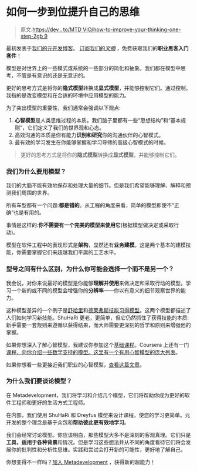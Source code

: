 # 如何一步到位提升自己的思维

> 原文:[https://dev . to/MTD VIO/how-to-improve-your-thinking-one-step-2gb 9](https://dev.to/mtdvio/how-to-improve-your-thinking-in-one-step-2gb9)

最初发表于[我们的元开发博客](https://metadevelopment.io/blog/how-to-improve-your-thinking-in-one-step)。
[订阅我们的*文摘*](https://digest.metadevelopment.io/) ，免费获取我们的**职业黑客入门套件**！

模型是对世界上的一些模式或系统的一些部分的简化和抽象。我们都在模型中思考，不管是有意识的还是无意识的。

更好的思考方式是将你的**隐式模型**转换成**显式模型**，并能够控制它们。通过控制，我指的是改变模型和在合适的环境中应用模型的能力。

为了突出模型的重要性，我们通常会强调以下观点:

1.  **心智模型**是人类思维过程的本质。我们脑子里都有一些“思想结构”和“基本规则”，它们定义了我们的世界观和心态。
2.  高效沟通的本质是你有能力**识别和研究**你的沟通伙伴的心智模式。
3.  最有效的学习发生在你能够掌握和学习导师的高级心智模式的时候。

> 更好的思考方式是将你的**隐式模型**转换成**显式模型**，并能够控制它们。

### [](#why-do-we-use-models)我们为什么要用模型？

我们的大脑不能有效地保存和处理大量的细节。但是我们希望能够理解、解释和预测我们周围的世界。

所有车型都有一个问题:**都是错的**。从工程的角度来看，简单的模型即使不“正确”也是有用的。

事情是这样的:**你不需要有一个完美的模型来使用它**(根据模型做决定或采取行动)。

模型在软件工程中的表现形式是**架构**，显然还有**业务建模**。这是两个基本的建模技能，你需要掌握它们来超越我们平庸的工艺水平。

### [](#what-is-the-difference-between-models-and-why-you-may-choose-one-over-another)型号之间有什么区别，为什么你可能会选择一个而不是另一个？

我会说，对你来说最好的模型是你能够**理解并使用**来做决定和采取行动的模型。学习一个新的或不同的模型会增强你的**分辨率**——你以有意义的细节观察世界的能力。

这种模型差异的一个例子是[舒哈里](https://en.wikipedia.org/wiki/Shuhari)和[德莱弗斯技能习得模型](https://en.wikipedia.org/wiki/Dreyfus_model_of_skill_acquisition)。这两个模型都描述了人们如何学习新技能。ShuHaRi 更老，更简单，但它仍然抓住了获得技能的本质:新手需要一套规则来遵循以获得结果，而大师需要更深刻的哲学和原则来增强他的掌握。

如果你想深入了解心智模型，我建议你参加这个[基础课程](https://seminal.lpages.co/master-mental-model-list/)。Coursera 上还有一门[课程，向你介绍一些数学支持的模型。这里有一个](https://www.coursera.org/learn/model-thinking)[有用心智模型的庞大列表](https://www.fs.blog/mental-models/)。

如果你想看一些更接近我们职业的心智模型，[查看这篇文章](https://medium.com/the-mission/13-mental-models-every-founder-should-know-c4d44afdcdd)。

### 为什么我们要谈论模型？

在 Metadevelopment，我们将学习和介绍几个模型，它们将帮助你成为更好的软件工程师和更好的生活方式工程师。

在内部，我们使用 ShuHaRi 和 Dreyfus 模型来设计课程，使您的学习更简单。元开发的整个理念是基于众包和**帮助彼此更有效地学习**。

我们会经常讨论模型。你应该明白，那些模型大多不是深刻的客观真理。它们只是**工具，适用于各种背景**和情况。但是学习这些想法并从不同的角度看待它们将会发展你的批判性和分析性思维。实践和尝试会打开新的可能性，更好地了解自己。

你想变得不一样吗？[加入 Metadevelopment](https://metadevelopment.io/about) ，获得新的超能力！